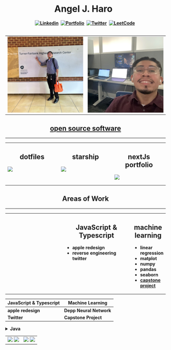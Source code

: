 <!-- START -->
<h1 align="center"><b> Angel J. Haro 
<img src="https://docs.google.com/uc?export=download&id=1JqFc6WL-cTtJBQgW9tusQAZhQ3H9hGae" alt="" height="25" >
<img src="https://docs.google.com/uc?export=download&id=1HsBpakQVutfOmxBcPbGpKdo_oGEoKJZT" alt="" height="35" >
</h1>
<!-- START  -->
<div align="center">
<a href="https://www.linkedin.com/in/aharoJ/"><img src="https://img.shields.io/badge/LinkedIn-000000?style=for-the-badge&logo=linkedin&logoColor=blue" alt="Linkedin" /></a>&nbsp;
<a href="https://aharoj.io"><img src="https://img.shields.io/badge/Portfolio-%23000000.svg?style=for-the-badge&logo=firefox&logoColor=pink" alt="Portfolio" /></a>&nbsp;
<a href="https://twitter.com/aharoJ"><img src="https://img.shields.io/badge/Twitter-000000?style=for-the-badge&logo=twitter&logoColor=blue" alt="Twitter" /></a>&nbsp;
<a href="https://leetcode.com/aharoJ/"><img src="https://img.shields.io/badge/LeetCode-000000?style=for-the-badge&logo=LeetCode&logoColor=#d16c06" alt="LeetCode" /></a>&nbsp;
</div>  
<br/>

<!-- # ~~~~~~~~~~~~~~~~~~~~~~~~~~~~~     .................................       ~~~~~~~~~~~~~~~~~~~~~~~~~~~~~~ # -->
<!-- START -->
<table>
  <tr>
    <td valign="top" width="50%">
      <img src="z/tfhrc_selfie.png" alt="Image 1 Description" />
    </td>
    <td valign="top" width="50%">
      <img src="z/workflow_selfie.png" alt="Image 2 Description" />
    </td>
  </tr>
</table>


<!-- # ~~~~~~~~~~~~~~~~~~~~~~~~~~~~~     .................................       ~~~~~~~~~~~~~~~~~~~~~~~~~~~~~~ # -->
<h2 align="center"> <a href="https://github.com/aharoJ/opensource"> open source software </a> </h2>

---

<!-- START -->
<table><tr><td valign="top" width="33%">
<h2 align="center"> <a> dotfiles </a> </h2>
<p align="center">
<a href="https://github.com/aharoJ/dotfiles">
  <img style="display: block; margin: 0 auto;" 
  width="full"
  src="https://github-readme-stats.vercel.app/api/pin/?username=aharoJ&repo=dotfiles&hide=jupyter%20notebook&theme=dracula" />
</a>
</p>


</td><td valign="top" width="33%">
<h2 align="center"> <a> starship </a> </h2>
<p align="center">
<a href="https://github.com/aharoJ/dot-starship">
  <img style="display: block; margin: 0 auto;" 
  src="https://github-readme-stats.vercel.app/api/pin/?username=aharoJ&repo=dot-starship&theme=dracula" />
</a>
</p>


</td><td valign="top" width="33%">
<h2 align="center"> <a> nextJs portfolio  </a> </h2>
<p align="center">
<a href="https://github.com/aharoJ/nextJs_portfolio">
  <img style="display: block; margin: 0 auto;" 
   src="https://github-readme-stats.vercel.app/api/pin/?username=aharoJ&repo=nextJs_portfolio&theme=dracula" />
</a>
</p>

</tr></tr></table> 
<!-- END -->
<!-- # ~~~~~~~~~~~~~~~~~~~~~~~~~~~~~     .................................       ~~~~~~~~~~~~~~~~~~~~~~~~~~~~~~ # -->




<!-- # ~~~~~~~~~~~~~~~~~~~~~~~~~~~~~     .................................       ~~~~~~~~~~~~~~~~~~~~~~~~~~~~~~ # -->
<h2 align="center"><a> Areas of Work </a> </h2>

---

<!-- START -->
<table><tr><td valign="top" width="50%">


</td><td valign="top" width="50%">
<h2 align="center"> <a> JavaScript & Typescript </a> </h2>

- apple redesign
- reverse engineering twitter

</td><td valign="top" width="50%">
<h2 align="center"> <a> machine learning  </h2>

- linear regression
- matplot
- numpy
- pandas
- seaborn
- [capstone project](https://github.com/aharoJ/machine-learning-jupyternotebook/blob/main/Projects/Capstone.ipynb)

</tr></tr></table> 
<!-- END -->
<!-- # ~~~~~~~~~~~~~~~~~~~~~~~~~~~~~     .................................       ~~~~~~~~~~~~~~~~~~~~~~~~~~~~~~ # -->




| JavaScript & Typescript  | Machine Learning |
| ------------- | ------------- |
| apple redesign  | Depp Neural Network  |
| Twitter  | Capstone Project  |



<details>
<summary>Java</summary>

- Spring Boot
- Spring Security
- Spring Oauth
</details>













<!-- START  -->
<div align="center">
<table><tr><td valign="top" width="50%">
<img src="https://github-readme-stats.vercel.app/api/top-langs/?username=aharoJ&layout=donut&theme=dracula" width="400" />
<img width="400" src="https://github-readme-activity-graph.vercel.app/graph?username=aharoJ&theme=rogue"/>
<!-- MID -->
</td><td valign="top" width="50%">
<img width="400" src="https://github-readme-stats.vercel.app/api?username=aharoJ&show_icons=true&theme=dracula" />
<img width="400" src="https://github-readme-streak-stats.herokuapp.com/?user=aharoJ&theme=dracula" />
</div>
<!-- END  -->